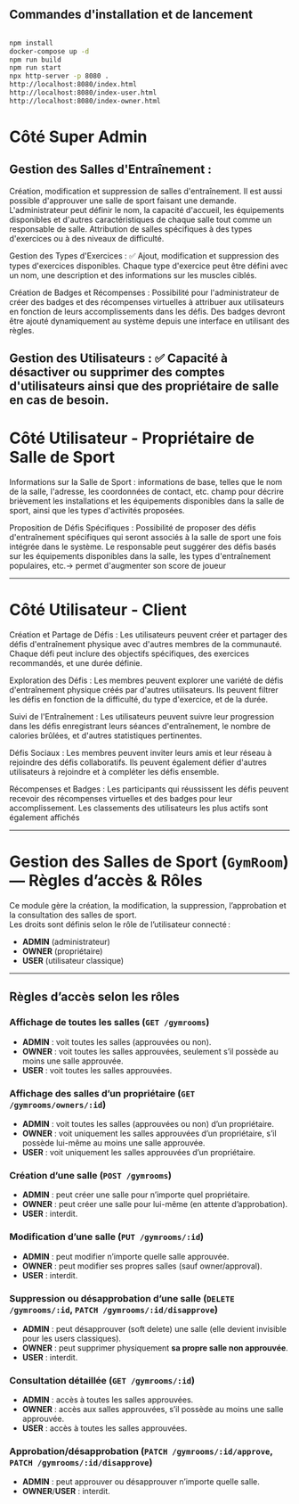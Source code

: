 ## Commandes d'installation et de lancement

```bash

npm install
docker-compose up -d
npm run build
npm run start
npx http-server -p 8080 .
http://localhost:8080/index.html
http://localhost:8080/index-user.html
http://localhost:8080/index-owner.html
```

# Côté Super Admin

## Gestion des Salles d'Entraînement :
Création, modification et suppression de salles d'entraînement. Il est aussi possible d'approuver une salle de
sport faisant une demande. L'administrateur peut définir le nom, la capacité d'accueil, les équipements
disponibles et d'autres caractéristiques de chaque salle tout comme un responsable de salle.
Attribution de salles spécifiques à des types d'exercices ou à des niveaux de difficulté.

Gestion des Types d'Exercices : ✅
Ajout, modification et suppression des types d'exercices disponibles. Chaque type d'exercice peut être défini
avec un nom, une description et des informations sur les muscles ciblés.

Création de Badges et Récompenses :
Possibilité pour l'administrateur de créer des badges et des récompenses virtuelles à attribuer aux
utilisateurs en fonction de leurs accomplissements dans les défis. Des badges devront être ajouté
dynamiquement au système depuis une interface en utilisant des règles.

Gestion des Utilisateurs : ✅
Capacité à désactiver ou supprimer des comptes d'utilisateurs ainsi que des propriétaire de salle en cas de
besoin.
---

# Côté Utilisateur - Propriétaire de Salle de Sport
Informations sur la Salle de Sport :
informations de base, telles que le nom de la salle, l'adresse, les coordonnées de contact, etc. champ pour
décrire brièvement les installations et les équipements disponibles dans la salle de sport, ainsi que les types
d'activités proposées.

Proposition de Défis Spécifiques :
Possibilité de proposer des défis d'entraînement spécifiques qui seront associés à la salle de sport une fois
intégrée dans le système.
Le responsable peut suggérer des défis basés sur les équipements disponibles dans la salle, les types
d'entraînement populaires, etc.-> permet d'augmenter son score de joueur

---

# Côté Utilisateur - Client
Création et Partage de Défis : Les utilisateurs peuvent créer et partager des défis d'entraînement physique
avec d'autres membres de la communauté. Chaque défi peut inclure des objectifs spécifiques, des exercices
recommandés, et une durée définie.

Exploration des Défis : Les membres peuvent explorer une variété de défis d'entraînement physique créés
par d'autres utilisateurs. Ils peuvent filtrer les défis en fonction de la difficulté, du type d'exercice, et de la
durée.

Suivi de l'Entraînement : Les utilisateurs peuvent suivre leur progression dans les défis enregistrant leurs
séances d'entraînement, le nombre de calories brûlées, et d'autres statistiques pertinentes.

Défis Sociaux : Les membres peuvent inviter leurs amis et leur réseau à rejoindre des défis collaboratifs. Ils
peuvent également défier d'autres utilisateurs à rejoindre et à compléter les défis ensemble.

Récompenses et Badges : Les participants qui réussissent les défis peuvent recevoir des récompenses
virtuelles et des badges pour leur accomplissement. Les classements des utilisateurs les plus actifs sont
également affichés

---


# Gestion des Salles de Sport (`GymRoom`) — Règles d’accès & Rôles

Ce module gère la création, la modification, la suppression, l’approbation et la consultation des salles de sport.  
Les droits sont définis selon le rôle de l’utilisateur connecté :

- **ADMIN** (administrateur)
- **OWNER** (propriétaire)
- **USER** (utilisateur classique)

---

## Règles d’accès selon les rôles

### Affichage de toutes les salles (`GET /gymrooms`)
- **ADMIN** : voit toutes les salles (approuvées ou non).
- **OWNER** : voit toutes les salles approuvées, seulement s’il possède au moins une salle approuvée.
- **USER** : voit toutes les salles approuvées.

### Affichage des salles d’un propriétaire (`GET /gymrooms/owners/:id`)
- **ADMIN** : voit toutes les salles (approuvées ou non) d’un propriétaire.
- **OWNER** : voit uniquement les salles approuvées d’un propriétaire, s’il possède lui-même au moins une salle approuvée.
- **USER** : voit uniquement les salles approuvées d’un propriétaire.

### Création d’une salle (`POST /gymrooms`)
- **ADMIN** : peut créer une salle pour n’importe quel propriétaire.
- **OWNER** : peut créer une salle pour lui-même (en attente d’approbation).
- **USER** : interdit.

### Modification d’une salle (`PUT /gymrooms/:id`)
- **ADMIN** : peut modifier n’importe quelle salle approuvée.
- **OWNER** : peut modifier ses propres salles (sauf owner/approval).
- **USER** : interdit.

### Suppression ou désapprobation d’une salle (`DELETE /gymrooms/:id`, `PATCH /gymrooms/:id/disapprove`)
- **ADMIN** : peut désapprouver (soft delete) une salle (elle devient invisible pour les users classiques).
- **OWNER** : peut supprimer physiquement **sa propre salle non approuvée**.
- **USER** : interdit.

### Consultation détaillée (`GET /gymrooms/:id`)
- **ADMIN** : accès à toutes les salles approuvées.
- **OWNER** : accès aux salles approuvées, s’il possède au moins une salle approuvée.
- **USER** : accès à toutes les salles approuvées.

### Approbation/désapprobation (`PATCH /gymrooms/:id/approve`, `PATCH /gymrooms/:id/disapprove`)
- **ADMIN** : peut approuver ou désapprouver n’importe quelle salle.
- **OWNER**/**USER** : interdit.
